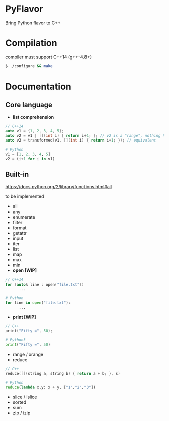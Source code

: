 PyFlavor
========

Bring Python flavor to C++

Compilation
===========
compiler must support C++14 (g++-4.8+)
```sh
$ ./configure && make
```
Documentation
=============

Core language
-------------

* **list comprehension**
```C++
// C++14
auto v1 = {1, 2, 3, 4, 5};
auto v2 = v1 | [](int i) { return i+1; }; // v2 is a "range", nothing happened yet
auto v2 = transformed(v1, [](int i) { return i+1; }); // equivalent
```
```Python
# Python
v1 = [1, 2, 3, 4, 5]
v2 = (i+1 for i in v1)
```

Built-in
--------

https://docs.python.org/2/library/functions.html#all

to be implemented
* all
* any
* enumerate
* filter
* format
* getattr
* input
* iter
* list
* map
* max
* min
* **open [WIP]**
```C++
// C++14
for (auto& line : open("file.txt"))
      ...
```
```Python
# Python
for line in open("file.txt"):
      ...
```
* **print [WIP]**
```C++
// C++
print("Fifty =", 50);
```
```Python
# Python3
print("Fifty =", 50)
```
* range / xrange
* reduce
```C++
// C++
reduce([](string a, string b) { return a + b; }, s)
```
```Python
# Python
reduce(lambda x,y: x + y, ["1","2","3"])
```
* slice / islice
* sorted
* sum
* zip / izip
